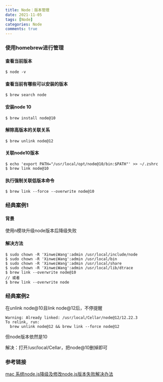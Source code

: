 ```yaml
---
title: Node：版本管理
date: 2021-11-05
tags: [Node]
categories: Node
comments: true
---
```


### 使用homebrew进行管理
#### 查看当前版本

```
$ node -v
```

#### 查看当前有哪些可以安装的版本

```
$ brew search node
```
#### 安装node 10

```
$ brew install node@10
```
#### 解除高版本的关联关系

```
$ brew unlink node@12
```
#### 关联node10版本

```
$ echo 'export PATH="/usr/local/opt/node@10/bin:$PATH"' >> ~/.zshrc
$ brew link node@10
```
#### 执行强制关联低版本命令

```
$ brew link --force --overwrite node@10
```

### 经典案例1
#### 背景
使用n模块升级node版本后降级失败

#### 解决方法

```
$ sudo chown -R 'XinweiWang':admin /usr/local/include/node
$ sudo chown -R 'XinweiWang':admin /usr/local/bin
$ sudo chown -R 'XinweiWang':admin /usr/local/share
$ sudo chown -R 'XinweiWang':admin /usr/local/lib/dtrace
$ brew link --overwrite node@10
// 或者
$ brew link --overwrite node
```

### 经典案例2
在unlink node@10且link node@12后，不停提醒


```
Warning: Already linked: /usr/local/Cellar/node@12/12.22.3
To relink, run:
  brew unlink node@12 && brew link --force node@12
```
但node版本依然是10

解决：打开/usr/local/Cellar，把node@10删掉即可

### 参考链接
[mac 系统node.js降级及修改node.js版本失败解决办法](https://blog.csdn.net/Kelin_rb/article/details/107799201)

